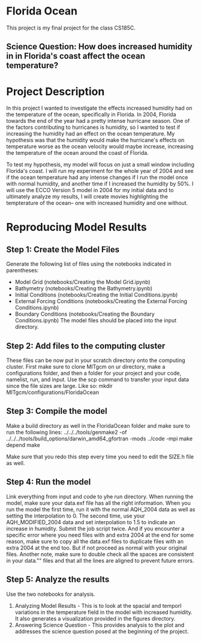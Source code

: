 # Florida Ocean

This project is my final project for the class CS185C.

## Science Question: How does increased humidity in in Florida's coast affect the ocean temperature?

# Project Description
  In this project I wanted to investigate the effects increased humidity had on the temperature of the ocean, specifically in Florida. In 2004, Florida towards the end of the year had a pretty intense hurricane season. One of the factors contributing to hurricanes is humidity, so I wanted to test if increasing the humidity had an effect on the ocean temperature. My hypothesis was that the humidity would make the hurricane's effects on temperature worse as the ocean velocity would maybe increase, increasing the temperature of the ocean around the coast of Florida.

  To test my hypothesis, my model will focus on just a small window including Florida's coast. I will run my experiment for the whole year of 2004 and see if the ocean temperature had any intense changes if I run the model once with normal humidity, and another time if I increased the humidity by 50%. I will use the ECCO Version 5 model in 2004 for my initial data and to ultimately analyze my results, I will create movies highlighting the tempterature of the ocean– one with increased humidity and one without.
  
# Reproducing Model Results
## Step 1: Create the Model Files
  Generate the following list of files using the notebooks indicated in parentheses:
  * Model Grid (notebooks/Creating the Model Grid.ipynb)
  * Bathymetry (notebooks/Creating the Bathymetry.ipynb)
  * Initial Conditions (notebooks/Creating the Initial Conditions.ipynb)
  * External Forcing Conditions (notebooks/Creating the External Forcing Conditions.ipynb)
  * Boundary Conditions (notebooks/Creating the Boundary Conditions.ipynb) The model files should be placed into the input directory.

## Step 2: Add files to the computing cluster
  These files can be now put in your scratch directory onto the computing cluster. First make sure to clone MITgcm on ur directory, make a configurations folder, and then a folder for your project and your code, namelist, run, and input. Use the scp command to transfer your input data since the file sizes are large.
  Like so: mkdir MITgcm/configurations/FloridaOcean
  
## Step 3: Compile the model
  Make a build directory as well in the FloridaOcean folder and make sure to run the following lines: ../../../tools/genmake2 -of ../../../tools/build_options/darwin_amd64_gfortran -mods ../code -mpi
make depend
make

Make sure that you redo this step every time you need to edit the SIZE.h file as well.

## Step 4: Run the model
  Link everything from input and code to yhe run directory. When running the model, make sure your data.exf file has all the right information. When you run the model the first time, run it with the normal AQH_2004 data as well as setting the interpolation to 0. The second time, use your AQH_MODIFIED_2004 data and set interpolation to 1.5 to indicate an increase in humidity. Submit the job script twice. 
  And if you encounter a specific error where you need files with and extra 2004 at the end for some reason, make sure to copy all the data.exf files to duplicate files with an extra 2004 at the end too. But if not proceed as normal with your original files.
  Another note, make sure to double check all the spaces are consistent in your data."" files and that all the lines are aligned to prevent future errors.
  
## Step 5: Analyze the results
  Use the two notebooks for analysis. 
  1. Analyzing Model Results - This is to look at the spacial and temporl variations in the temperature field in the model with increased humidity. It also generates a visualization provided in the figures directory.
  2. Answering Science Question - This provides analysis to the plot and addresses the science question posed at the beginning of the project.
